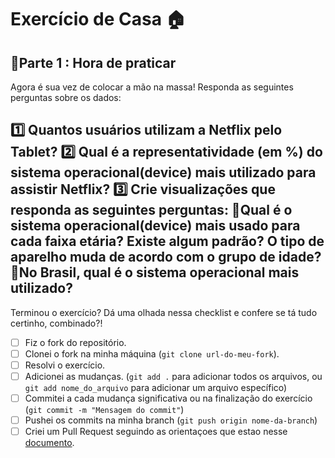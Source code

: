 # Exercício de Casa 🏠 

## 💠Parte 1 : Hora de praticar

Agora é sua vez de colocar a mão na massa! Responda as seguintes perguntas sobre os dados:

1️⃣ Quantos usuários utilizam a Netflix pelo Tablet?
2️⃣ Qual é a representatividade (em %) do sistema operacional(device) mais utilizado para assistir Netflix?
3️⃣ Crie visualizações que responda as seguintes perguntas:
    🔸Qual é o sistema operacional(device) mais usado para cada faixa etária? Existe algum padrão? O tipo de aparelho muda de acordo com o grupo de idade?
    🔸No Brasil, qual é o sistema operacional mais utilizado? 
---

Terminou o exercício? Dá uma olhada nessa checklist e confere se tá tudo certinho, combinado?!

- [ ] Fiz o fork do repositório.
- [ ] Clonei o fork na minha máquina (`git clone url-do-meu-fork`).
- [ ] Resolvi o exercício.
- [ ] Adicionei as mudanças. (`git add .` para adicionar todos os arquivos, ou `git add nome_do_arquivo` para adicionar um arquivo específico)
- [ ] Commitei a cada mudança significativa ou na finalização do exercício (`git commit -m "Mensagem do commit"`)
- [ ] Pushei os commits na minha branch (`git push origin nome-da-branch`)
- [ ] Criei um Pull Request seguindo as orientaçoes que estao nesse [documento](https://github.com/mflilian/repo-example/blob/main/exercicios/para-casa/instrucoes-pull-request.md).
